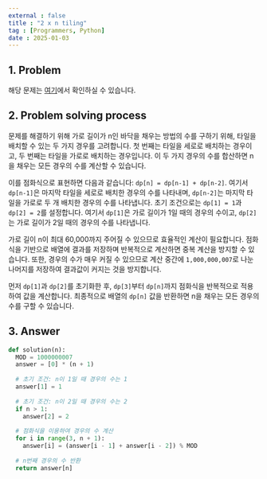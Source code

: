 ```yaml
---
external : false
title : "2 x n tiling"
tag : [Programmers, Python]
date : 2025-01-03
---
```


## 1. Problem

해당 문제는 [여기](https://school.programmers.co.kr/learn/courses/30/lessons/12900)에서 확인하실 수 있습니다.

## 2. Problem solving process

문제를 해결하기 위해 가로 길이가 n인 바닥을 채우는 방법의 수를 구하기 위해, 타일을 배치할 수 있는 두 가지 경우를 고려합니다. 첫 번째는 타일을 세로로 배치하는 경우이고, 두 번째는 타일을 가로로 배치하는 경우입니다. 이 두 가지 경우의 수를 합산하면 n을 채우는 모든 경우의 수를 계산할 수 있습니다.

이를 점화식으로 표현하면 다음과 같습니다: `dp[n] = dp[n-1] + dp[n-2]`. 여기서 `dp[n-1]`은 마지막 타일을 세로로 배치한 경우의 수를 나타내며, `dp[n-2]`는 마지막 타일을 가로로 두 개 배치한 경우의 수를 나타냅니다. 초기 조건으로는 `dp[1] = 1`과 `dp[2] = 2`를 설정합니다. 여기서 `dp[1]`은 가로 길이가 1일 때의 경우의 수이고, `dp[2]`는 가로 길이가 2일 때의 경우의 수를 나타냅니다.

가로 길이 n이 최대 60,000까지 주어질 수 있으므로 효율적인 계산이 필요합니다. 점화식을 기반으로 배열에 결과를 저장하며 반복적으로 계산하면 중복 계산을 방지할 수 있습니다. 또한, 경우의 수가 매우 커질 수 있으므로 계산 중간에 `1,000,000,007`로 나눈 나머지를 저장하여 결과값이 커지는 것을 방지합니다.

먼저 `dp[1]`과 `dp[2]`를 초기화한 후, `dp[3]`부터 `dp[n]`까지 점화식을 반복적으로 적용하여 값을 계산합니다. 최종적으로 배열의 `dp[n]` 값을 반환하면 n을 채우는 모든 경우의 수를 구할 수 있습니다.

## 3. Answer

```python
def solution(n):
  MOD = 1000000007
  answer = [0] * (n + 1)
  
  # 초기 조건: n이 1일 때 경우의 수는 1
  answer[1] = 1
  
  # 초기 조건: n이 2일 때 경우의 수는 2
  if n > 1:
    answer[2] = 2
  
  # 점화식을 이용하여 경우의 수 계산
  for i in range(3, n + 1):
    answer[i] = (answer[i - 1] + answer[i - 2]) % MOD
  
  # n번째 경우의 수 반환
  return answer[n]
```
